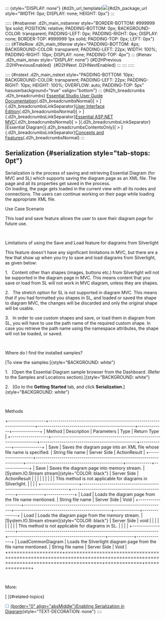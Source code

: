 ::: {style="DISPLAY: none"}
[](ms-xhelp:///?Id=d2h_url_template){#d2h_url_template}![](!package_url!){#d2h_package_url style="WIDTH: 0px; DISPLAY: none; HEIGHT: 0px"}
:::

::::: {#nsbanner .d2h_main_nsbanner style="BORDER-BOTTOM: #999999 1px solid; POSITION: relative; PADDING-BOTTOM: 0px; BACKGROUND-COLOR: transparent; PADDING-LEFT: 0px; PADDING-RIGHT: 0px; DISPLAY: none; BORDER-TOP: #999999 1px solid; PADDING-TOP: 0px; LEFT: 0px"}
:::: {#TitleRow .d2h_main_titlerow style="PADDING-BOTTOM: 4px; BACKGROUND-COLOR: transparent; PADDING-LEFT: 22px; WIDTH: 100%; PADDING-RIGHT: 10px; DISPLAY: none; PADDING-TOP: 4px"}
::: {#ienav .d2h_main_ienav style="DISPLAY: none"}
[](ms-xhelp:///?Id=60ab91a5-d78d-452c-9a9c-762cb34acc8b){#D2HPrevious .D2HPreviousEnabled}  [](ms-xhelp:///?Id=66711bb0-e714-454f-b06e-1b3b111d6845){#D2HNext .D2HNextEnabled}
:::
::::
:::::

:::: {#nstext .d2h_main_nstext style="PADDING-BOTTOM: 10px; BACKGROUND-COLOR: transparent; PADDING-LEFT: 22px; PADDING-RIGHT: 10px; HEIGHT: 100%; OVERFLOW: auto; PADDING-TOP: 5px" hasuserbackground="true" valign="bottom"}
::: {#d2h_breadcrumbs .d2h_breadcrumbs}
[Essential Studio User Guide Documentation](ms-xhelp:///?Id=12457748-09e3-4d74-a240-8e049cedf030){.d2h_breadcrumbsNormal}[ \> ]{.d2h_breadcrumbsLinkSeparator}[User Interface Edition](ms-xhelp:///?Id=c29296b7-531c-413b-a0ec-488ca1f7f669){.d2h_breadcrumbsNormal}[ \> ]{.d2h_breadcrumbsLinkSeparator}[Essential ASP.NET MVC](ms-xhelp:///?Id=4b14e7d1-65c4-4f67-b1aa-2c37709905a5){.d2h_breadcrumbsNormal}[ \> ]{.d2h_breadcrumbsLinkSeparator}[Essential Diagram]{.d2h_breadcrumbsContentsOnly}[ \> ]{.d2h_breadcrumbsLinkSeparator}[Concepts and Features](ms-xhelp:///?Id=04839cdf-94fc-4d24-9f6b-119fdbd7bbfb){.d2h_breadcrumbsNormal}
:::

## Serialization {#serialization style="tab-stops: 0pt"}

Serialization is the process of saving and retrieving Essential Diagram (for MVC and SL) which supports saving the diagram page as an XML file. The page and all its properties get saved in the process.\
On loading, the page gets loaded in the current view with all its nodes and connections. The users can continue working on their page while loading the appropriate XML file.

Use Case Scenario

This load and save feature allows the user to save their diagram page for future use.

 

Limitations of using the Save and Load feature for diagrams from Silverlight

This feature doesn't have any significant limitations in MVC, but there are a few that show up when you try to save and load diagrams from Silverlight, as given below:

1.   Content other than shapes (images, buttons etc.) from Silverlight will not be supported in the diagram page in MVC. This means content that you save or load from SL will not work in MVC diagram, unless they are shapes.

2.   The stretch option for SL is not supported in diagram MVC. This means that if you had formatted you shapes in SL, and loaded or saved the shape to diagram MVC, the changes will be discarded and only the original shape will be usable.

3.   In order to use custom shapes and save, or load them in diagram from SL, you will have to use the path name of the required custom shape. In case you retrieve the path name using the namespace attributes, the shape will not be loaded, or saved.

 

Where do I find the installed samples?

[To view the samples:]{style="BACKGROUND: white"}

1.   [Open the Essential Diagram sample browser from the Dashboard. (Refer to the Samples and Locations section).]{style="BACKGROUND: white"}

2.   [Go to the **Getting Started** tab, and click **Serialization**.]{style="BACKGROUND: white"}

 

Methods

+-------------------+-----------------------------------------------------------------------+-------------------------------------------------+-------------+--------------+
| Method            | Description                                                           | Parameters                                      | Type        | Return Type  |
+-------------------+-----------------------------------------------------------------------+-------------------------------------------------+-------------+--------------+
| Save              | Saves the diagram page into an XML file whose file name is specified. | String file name                                | Server Side | ActionResult |
+-------------------+-----------------------------------------------------------------------+-------------------------------------------------+-------------+--------------+
| Save              | Saves the diagram page into memory stream.                            | [System.IO.Stream stream]{style="COLOR: black"} | Server Side | ActionResult |
|                   |                                                                       |                                                 |             |              |
|                   | This method is not applicable for diagrams in Silverlight.            |                                                 |             |              |
+-------------------+-----------------------------------------------------------------------+-------------------------------------------------+-------------+--------------+
| Load              | Loads the diagram page from the file name mentioned.                  | String file name                                | Server Side | Void         |
+-------------------+-----------------------------------------------------------------------+-------------------------------------------------+-------------+--------------+
| Load              | Loads the diagram page from the memory stream.                        | [System.IO.Stream stream]{style="COLOR: black"} | Server Side | void         |
|                   |                                                                       |                                                 |             |              |
|                   | This method is not applicable for diagrams in SL.                     |                                                 |             |              |
+-------------------+-----------------------------------------------------------------------+-------------------------------------------------+-------------+--------------+
| LoadCommonDiagram | Loads the Silverlight diagram page from the file name mentioned.      | String file name                                | Server Side | Void         |
+===================+=======================================================================+=================================================+=============+==============+

 

More:

[ ]{#related-topics}

[![](button.gif){border="0" align="absMiddle"}Enabling Serialization in Diagram](ms-xhelp:///?Id=66711bb0-e714-454f-b06e-1b3b111d6845){style="TEXT-DECORATION: none"}
::::

